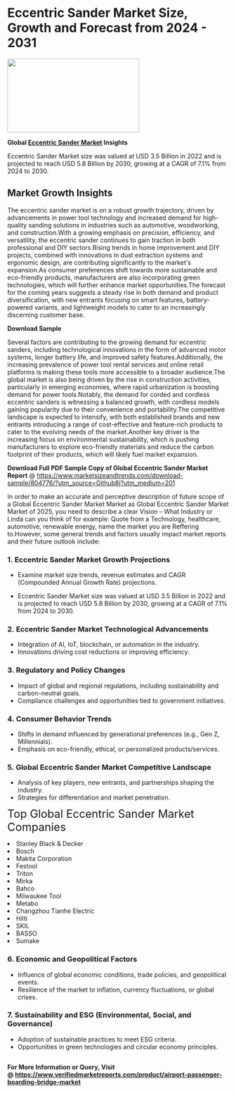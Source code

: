 <H1>Eccentric Sander Market Size, Growth and Forecast from 2024 - 2031</H1><img class="aligncenter size-medium wp-image-584254" src="https://thirdeyenews.in/wp-content/uploads/2024/09/Global-Market-Research-300x168.jpeg" alt="" width="300" height="168" /><p><strong>Global&nbsp;<a href="https://www.marketsizeandtrends.com/download-sample/804776/?utm_source=Github8j?utm_medium=201">Eccentric Sander Market</a> Insights</strong></p><p>Eccentric Sander Market size was valued at USD 3.5 Billion in 2022 and is projected to reach USD 5.8 Billion by 2030, growing at a CAGR of 7.1% from 2024 to 2030.</p><p><h2>Market Growth Insights</h2> <p>The eccentric sander market is on a robust growth trajectory, driven by advancements in power tool technology and increased demand for high-quality sanding solutions in industries such as automotive, woodworking, and construction.With a growing emphasis on precision, efficiency, and versatility, the eccentric sander continues to gain traction in both professional and DIY sectors.Rising trends in home improvement and DIY projects, combined with innovations in dust extraction systems and ergonomic design, are contributing significantly to the market's expansion.As consumer preferences shift towards more sustainable and eco-friendly products, manufacturers are also incorporating green technologies, which will further enhance market opportunities.The forecast for the coming years suggests a steady rise in both demand and product diversification, with new entrants focusing on smart features, battery-powered variants, and lightweight models to cater to an increasingly discerning customer base.</p> <p><strong>Download Sample</strong></p> <p>Several factors are contributing to the growing demand for eccentric sanders, including technological innovations in the form of advanced motor systems, longer battery life, and improved safety features.Additionally, the increasing prevalence of power tool rental services and online retail platforms is making these tools more accessible to a broader audience.The global market is also being driven by the rise in construction activities, particularly in emerging economies, where rapid urbanization is boosting demand for power tools.Notably, the demand for corded and cordless eccentric sanders is witnessing a balanced growth, with cordless models gaining popularity due to their convenience and portability.The competitive landscape is expected to intensify, with both established brands and new entrants introducing a range of cost-effective and feature-rich products to cater to the evolving needs of the market.Another key driver is the increasing focus on environmental sustainability, which is pushing manufacturers to explore eco-friendly materials and reduce the carbon footprint of their products, which will likely fuel market expansion.</p> <p><span class=""><strong>Download Full PDF Sample Copy of Global Eccentric Sander Market Report</strong> @ <a href="https://www.marketsizeandtrends.com/download-sample/804776/?utm_source=Github8j?utm_medium=201" target="_blank">https://www.marketsizeandtrends.com/download-sample/804776/?utm_source=Github8j?utm_medium=201</a></span></p><p>In order to make an accurate and perceptive description of future scope of a Global&nbsp;Eccentric Sander Market Market as Global&nbsp;Eccentric Sander Market Market of 2025, you need to describe a clear Vision &ndash; What Industry or Linda can you think of for example: Quote from a Technology, healthcare, automotive, renewable energy, name the market you are Reffering to.However, some general trends and factors usually impact market reports and their future outlook include:</p><h3>1.&nbsp;<strong>Eccentric Sander Market Growth Projections</strong></h3><ul><li>Examine market size trends, revenue estimates and CAGR (Compounded Annual Growth Rate) projections.</li><li><p>Eccentric Sander Market size was valued at USD 3.5 Billion in 2022 and is projected to reach USD 5.8 Billion by 2030, growing at a CAGR of 7.1% from 2024 to 2030.</p></li></ul><h3>2.&nbsp;<strong>Eccentric Sander Market Technological Advancements</strong></h3><ul><li>Integration of AI, IoT, blockchain, or automation in the industry.</li><li>Innovations driving cost reductions or improving efficiency.</li></ul><h3>3.&nbsp;<strong>Regulatory and Policy Changes</strong></h3><ul><li>Impact of global and regional regulations, including sustainability and carbon-neutral goals.</li><li>Compliance challenges and opportunities tied to government initiatives.</li></ul><h3>4.&nbsp;<strong>Consumer Behavior Trends</strong></h3><ul><li>Shifts in demand influenced by generational preferences (e.g., Gen Z, Millennials).</li><li>Emphasis on eco-friendly, ethical, or personalized products/services.</li></ul><h3>5.&nbsp;<strong>Global Eccentric Sander Market Competitive Landscape</strong></h3><ul><li>Analysis of key players, new entrants, and partnerships shaping the industry.</li><li>Strategies for differentiation and market penetration.</li></ul><p data-pm-slice="1 1 []"><span style="color: inherit; font-family: inherit; font-size: 25px;">Top Global Eccentric Sander Market Companies</span></p><div class="" data-test-id=""><p><li>Stanley Black & Decker</li><li> Bosch</li><li> Makita Corporation</li><li> Festool</li><li> Triton</li><li> Mirka</li><li> Bahco</li><li> Milwaukee Tool</li><li> Metabo</li><li> Changzhou Tianhe Electric</li><li> Hilti</li><li> SKIL</li><li> BASSO</li><li> Sumake</li></p></div><h3>6.&nbsp;<strong>Economic and Geopolitical Factors</strong></h3><ul><li>Influence of global economic conditions, trade policies, and geopolitical events.</li><li>Resilience of the market to inflation, currency fluctuations, or global crises.</li></ul><h3>7.&nbsp;<strong>Sustainability and ESG (Environmental, Social, and Governance)</strong></h3><ul><li>Adoption of sustainable practices to meet ESG criteria.</li><li>Opportunities in green technologies and circular economy principles.</li></ul><h2><strong style="font-size: 14px;">For More Information or Query, Visit @&nbsp;</strong><a style="background-color: #ffffff; font-size: 14px;" href="https://www.marketsizeandtrends.com/report/eccentric-sander-market/" target="_blank">https://www.verifiedmarketreports.com/product/airport-passenger-boarding-bridge-market</a></h2>
